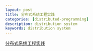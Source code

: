 ```yaml
---
layout: post
title: 分布式系统工程实践
categories: [distributed-programming]
description: distribution system
keywords: distribution system
---
```


[分布式系统工程实践](/images/posts/distribution/分布式工程系统实践.pdf)
